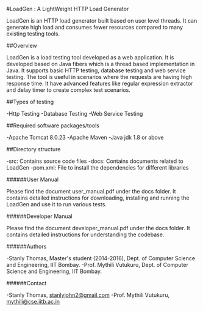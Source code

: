 #LoadGen : A LightWeight HTTP Load Generator

LoadGen is an HTTP load generator built based on user level threads. It can generate high load and consumes fewer resources compared to many existing testing tools.

##Overview

LoadGen is a load testing tool developed as a web application. It is developed based on Java fibers 
which is a thread based implementation in Java. It supports basic HTTP testing, database testing and web 
service testing. The tool is useful in scenarios where the requests are having high response time.
It have advanced features like regular expression extractor and delay timer to create complex test scenarios.


##Types of testing

-Http Testing
-Database Testing
-Web Service Testing

##Required software packages/tools

-Apache Tomcat 8.0.23
-Apache Maven 
-Java jdk 1.8 or above

##Directory structure

-src: Contains source code files
-docs: Contains documents related to LoadGen
-pom.xml: File to install the dependencies for different libraries

######User Manual

Please find the document user_manual.pdf under the docs folder. It contains detailed instructions for downloading, installing and running the LoadGen and use it to run various tests.

######Developer Manual

Please find the document developer_manual.pdf under the docs folder. It contains detailed instructions for understanding the codebase.

######Authors

-Stanly Thomas, Master's student (2014-2016), Dept. of Computer Science and Engineering, IIT Bombay.
-Prof. Mythili Vutukuru, Dept. of Computer Science and Engineering, IIT Bombay.

######Contact

-Stanly Thomas, stanlyjohn2@gmail.com
-Prof. Mythili Vutukuru, mythili@cse.iitb.ac.in

